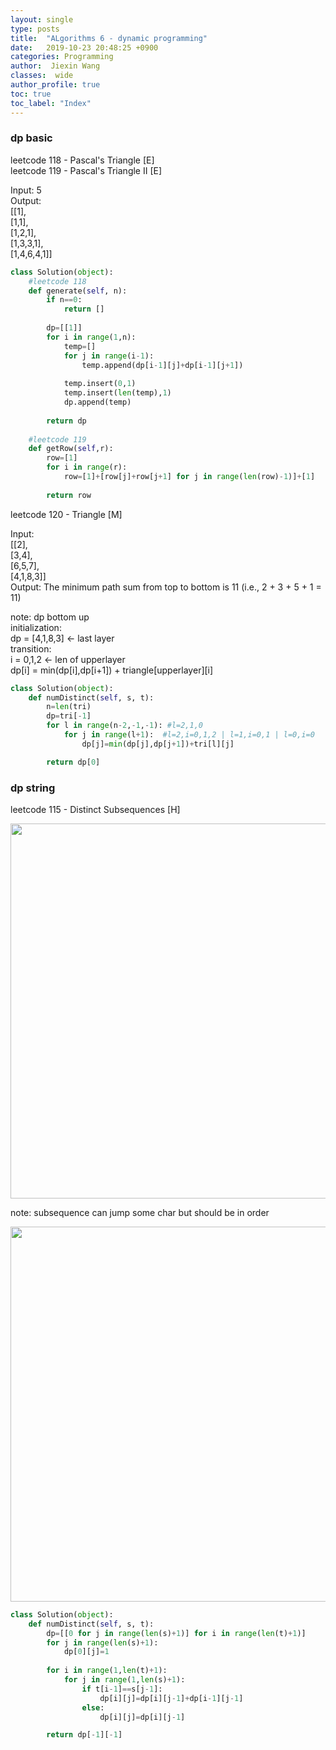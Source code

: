 ```yaml
---
layout: single
type: posts
title:  "ALgorithms 6 - dynamic programming"
date:   2019-10-23 20:48:25 +0900
categories: Programming
author:  Jiexin Wang
classes:  wide
author_profile: true
toc: true
toc_label: "Index"
---
```


### dp basic

leetcode 118 - Pascal's Triangle [E] <br/>
leetcode 119 - Pascal's Triangle II [E] <br/>

Input: 5 <br/>
Output: <br/>
[[1], <br/>
 [1,1], <br/>
 [1,2,1], <br/>
 [1,3,3,1], <br/>
 [1,4,6,4,1]] <br/>
 
```python 
class Solution(object):
    #leetcode 118
    def generate(self, n):
        if n==0:
            return []
        
        dp=[[1]]       
        for i in range(1,n):           
            temp=[]          
            for j in range(i-1):
                temp.append(dp[i-1][j]+dp[i-1][j+1])
                
            temp.insert(0,1)
            temp.insert(len(temp),1)            
            dp.append(temp)
            
        return dp
        
    #leetcode 119
    def getRow(self,r):
        row=[1]
        for i in range(r):
            row=[1]+[row[j]+row[j+1] for j in range(len(row)-1)]+[1]
            
        return row
```

leetcode 120 - Triangle [M] <br/>

Input: <br/>
[[2], <br/>
 [3,4], <br/>
 [6,5,7], <br/>
 [4,1,8,3]] <br/>
Output: The minimum path sum from top to bottom is 11 (i.e., 2 + 3 + 5 + 1 = 11) <br/>

note: dp bottom up <br/>
initialization: <br/>
dp = [4,1,8,3] <- last layer <br/>
transition: <br/>
i = 0,1,2 <- len of upperlayer <br/>
dp[i] = min(dp[i],dp[i+1]) + triangle[upperlayer][i] <br/>

```python    
class Solution(object):
    def numDistinct(self, s, t):      
        n=len(tri)
        dp=tri[-1]
        for l in range(n-2,-1,-1): #l=2,1,0
            for j in range(l+1):  #l=2,i=0,1,2 | l=1,i=0,1 | l=0,i=0
                dp[j]=min(dp[j],dp[j+1])+tri[l][j]

        return dp[0]
```

### dp string

leetcode 115 - Distinct Subsequences [H]

<img src="https://ha5ha6.github.io/judy_blog/assets/images/115e.png" width="600"/>

note: subsequence can jump some char but should be in order

<img src="https://ha5ha6.github.io/judy_blog/assets/images/115s.png" width="600"/>

```python    
class Solution(object):
    def numDistinct(self, s, t):      
        dp=[[0 for j in range(len(s)+1)] for i in range(len(t)+1)]        
        for j in range(len(s)+1):
            dp[0][j]=1
            
        for i in range(1,len(t)+1):
            for j in range(1,len(s)+1):
                if t[i-1]==s[j-1]:
                    dp[i][j]=dp[i][j-1]+dp[i-1][j-1]
                else:
                    dp[i][j]=dp[i][j-1]

        return dp[-1][-1]
```



        
